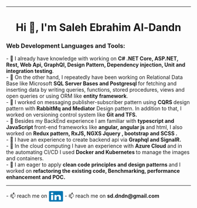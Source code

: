 <hr/>
<div class="markdown-heading" dir="auto"><h1 align="center" class="heading-element" dir="auto">Hi 👋, I'm Saleh Ebrahim Al-Dandn</h1>

</div>

<div class="markdown-heading" dir="auto"><h3 align="left" class="heading-element" dir="auto">Web Development Languages and Tools:</h3></div>
<p></p>
- 🌱 I already have knowledge with working on <b>C# .NET Core, ASP.NET, Rest, Web Api, GraphQl, Design Pattern, Dependency injection, Unit  and integration testing</b>. 
<br/>
- 🌱 On the other hand, I repeatedly have been working on Relational Data Base like Microsoft <b>SQL Server Bases and Postgresql </b> for fetching and inserting data by writing queries, functions, stored procedures, views and open queries or using ORM like <b> entity framework</b>.
<br/>
- 🌱 I worked on messaging publisher-subscriber pattern using <b> CQRS </b> design pattern with <b>RabbitMq and Mediator</b> Design pattern. In addition to that, I worked on versioning control system like <b>Git and TFS.</b>
<br/>
- 🌱 Besides my BackEnd experience I am familiar with <b> typescript and JavaScript </b> front-end frameworks like <b>angular, angular js </b> and html, I also worked on <b> Redux pattern, RxJS, NGXS Jquery , bootstrap and SCSS .</b>
<br/>
- 🌱 I have an experience to create backend api via <b> Graphql and SignalR.</b>
<br/>
- 🌱 In the cloud computing I have an experience with <b> Azure Cloud </b> and in the automating CI/CD I used <b> Docker and Kubernetes </b> to manage the images and containers.
<br/>
- 🌱 I am eager to apply <b>clean code principles and design patterns </b> and I worked on  <b>refactoring the existing code, Benchmarking, performance enhancement and POC. </b>
<br/>
</p>
<hr/>
- 📫 reach me on <a href="https://www.linkedin.com/in/saleh-al-dandn" rel="nofollow"><img align="center" src="https://github.com/devicons/devicon/blob/master/icons/linkedin/linkedin-original.svg" alt="Saleh-Aldandn" height="30" width="40" style="max-width: 100%;"></a> 
- 📫 reach me on <b>sd.dndn@gmail.com</b>
<!---
<p align="left" dir="auto"> <img src="https://raw.githubusercontent.com/devicons/devicon/master/icons/csharp/csharp-original.svg" alt="csharp" width="40" height="40" style="max-width: 100%;"> </a> <a href="https://www.w3schools.com/css/" rel="nofollow"> <img src="https://raw.githubusercontent.com/devicons/devicon/master/icons/css3/css3-original-wordmark.svg" alt="css3" width="40" height="40" style="max-width: 100%;"> <a href="https://www.djangoproject.com/" rel="nofollow"> <img src="https://camo.githubusercontent.com/c96cb99431280ee1fdce3fe6b5338c5aca7bcaf94331b7426803ac9b426f6cef/68747470733a2f2f63646e2e776f726c64766563746f726c6f676f2e636f6d2f6c6f676f732f646a616e676f2e737667" alt="django" width="40" height="40" data-canonical-src="https://cdn.worldvectorlogo.com/logos/django.svg" style="max-width: 100%;"> </a> <a href="https://dotnet.microsoft.com/" rel="nofollow"> <img src="https://raw.githubusercontent.com/devicons/devicon/master/icons/dot-net/dot-net-original-wordmark.svg" alt="dotnet" width="40" height="40" style="max-width: 100%;"> </a> <a href="https://www.w3.org/html/" rel="nofollow"> <img src="https://raw.githubusercontent.com/devicons/devicon/master/icons/html5/html5-original-wordmark.svg" alt="html5" width="40" height="40" style="max-width: 100%;"> </a> <a href="https://developer.mozilla.org/en-US/docs/Web/JavaScript" rel="nofollow"> <img src="https://raw.githubusercontent.com/devicons/devicon/master/icons/javascript/javascript-original.svg" alt="javascript" width="40" height="40" style="max-width: 100%;"> </a> <a href="https://www.microsoft.com/en-us/sql-server" rel="nofollow"> <img src="https://camo.githubusercontent.com/7518bdbe92e34ee62df755ffe857fafb4a7c537ed0e1b9f6a5bef7a1d3c8356a/68747470733a2f2f7777772e7376677265706f2e636f6d2f73686f772f3330333232392f6d6963726f736f66742d73716c2d7365727665722d6c6f676f2e737667" alt="mssql" width="40" height="40" data-canonical-src="https://www.svgrepo.com/show/303229/microsoft-sql-server-logo.svg" style="max-width: 100%;"> </a> <a href="https://www.python.org" rel="nofollow"> <img src="https://raw.githubusercontent.com/devicons/devicon/master/icons/python/python-original.svg" alt="python" width="40" height="40" style="max-width: 100%;"> </a> <a href="https://www.sqlite.org/" rel="nofollow"> <img src="https://camo.githubusercontent.com/dfc13c38294c1ea3bc5354196797b1619fbf5f3abb65d6b5838643cfc3898caf/68747470733a2f2f7777772e766563746f726c6f676f2e7a6f6e652f6c6f676f732f73716c6974652f73716c6974652d69636f6e2e737667" alt="sqlite" width="40" height="40" data-canonical-src="https://www.vectorlogo.zone/logos/sqlite/sqlite-icon.svg" style="max-width: 100%;"> </a> </p>
<!---
saleh1987/saleh1987 is a ✨ special ✨ repository because its `README.md` (this file) appears on your GitHub profile.
You can click the Preview link to take a look at your changes.
--->
